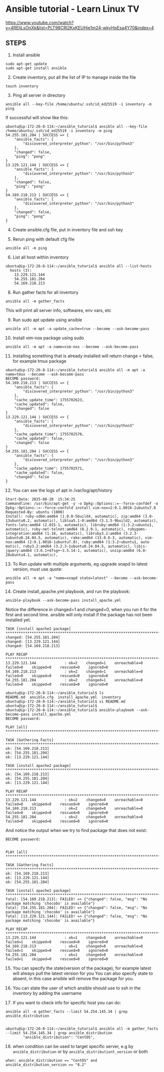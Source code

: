 # Ansible tutorial - Learn Linux TV
https://www.youtube.com/watch?v=4REljLsOnXk&list=PLT98CRl2KxKEUHie1m24-wkyHpEsa4Y70&index=4

## STEPS
1. Install ansible
```
sudo apt-get update
sudo apt-get install ansible
```

2. Create inventory, put all the list of IP to manage inside the file 
```
touch inventory
```

3. Ping all server in directory
```
ansible all --key-file /home/ubuntu/.ssh/id_ed25519 -i inventory -m ping
```

If successful will show like this:
```
ubuntu@ip-172-26-8-114:~/ansible_tutorial$ ansible all --key-file /home/ubuntu/.ssh/id_ed25519 -i inventory -m ping
54.255.181.204 | SUCCESS => {
    "ansible_facts": {
        "discovered_interpreter_python": "/usr/bin/python3"
    },
    "changed": false,
    "ping": "pong"
}
13.229.121.144 | SUCCESS => {
    "ansible_facts": {
        "discovered_interpreter_python": "/usr/bin/python3"
    },
    "changed": false,
    "ping": "pong"
}
54.169.218.213 | SUCCESS => {
    "ansible_facts": {
        "discovered_interpreter_python": "/usr/bin/python3"
    },
    "changed": false,
    "ping": "pong"
}
```

4. Create ansible.cfg file, put in inventory file and ssh key

5. Rerun ping with default cfg file
```
ansible all -m ping
```

6. List all host within inventory
```
ubuntu@ip-172-26-8-114:~/ansible_tutorial$ ansible all --list-hosts
  hosts (3):
    13.229.121.144
    54.255.181.204
    54.169.218.213
```


8. Run gather facts for all inventory
```
ansible all -m gather_facts
```
This will print all server info, softwares, env vars, etc

9. Run sudo apt update using ansible

```
ansible all -m apt -a update_cache=true --become --ask-become-pass 
```

10. Install vim-nox package using sudo
```
ansible all -m apt -a name=vim-nox --become --ask-become-pass
```

11. Installing something that is already installed will return change = false, for example tmux package
```
ubuntu@ip-172-26-8-114:~/ansible_tutorial$ ansible all -m apt -a name=tmux --become --ask-become-pass
BECOME password:
54.169.218.213 | SUCCESS => {
    "ansible_facts": {
        "discovered_interpreter_python": "/usr/bin/python3"
    },
    "cache_update_time": 1755702623,
    "cache_updated": false,
    "changed": false
}
13.229.121.144 | SUCCESS => {
    "ansible_facts": {
        "discovered_interpreter_python": "/usr/bin/python3"
    },
    "cache_update_time": 1755702570,
    "cache_updated": false,
    "changed": false
}
54.255.181.204 | SUCCESS => {
    "ansible_facts": {
        "discovered_interpreter_python": "/usr/bin/python3"
    },
    "cache_update_time": 1755702571,
    "cache_updated": false,
    "changed": false
}
```

12. You can see the logs of apt in /var/log/apt/history 
```
Start-Date: 2025-08-20  15:34:25
Commandline: /usr/bin/apt-get -y -o Dpkg::Options::=--force-confdef -o Dpkg::Options::=--force-confold install vim-nox=2:9.1.0016-1ubuntu7.8
Requested-By: ubuntu (1000)
Install: ruby-sdbm:amd64 (1.0.0-5build4, automatic), zip:amd64 (3.0-13ubuntu0.2, automatic), liblua5.1-0:amd64 (5.1.5-9build2, automatic), fonts-lato:amd64 (2.015-1, automatic), libruby:amd64 (1:3.2~ubuntu1, automatic), ruby-net-telnet:amd64 (0.2.0-1, automatic), rubygems-integration:amd64 (1.18, automatic), libruby3.2:amd64 (3.2.3-1ubuntu0.24.04.5, automatic), rake:amd64 (13.0.6-3, automatic), vim-nox:amd64 (2:9.1.0016-1ubuntu7.8), ruby:amd64 (1:3.2~ubuntu1, auto
matic), ruby3.2:amd64 (3.2.3-1ubuntu0.24.04.5, automatic), libjs-jquery:amd64 (3.6.1+dfsg+~3.5.14-1, automatic), unzip:amd64 (6.0-28ubuntu4.1, automatic),
``` 

13. To Run update with multiple arguments, eg upgrade snapd to latest version, must use quote:
``` 
ansible all -m apt -a "name=snapd state=latest" --become --ask-become-pass
```

14. Create install_apache.yml playbook, and run the playbook:
```
ansible-playbook --ask-become-pass install_apache.yml 
```
Notice the difference in changed=1 and changed=0, when you run it for the first and second time.
ansible will only install if the package has not been installed yet.

```
TASK [install apache2 package] *****************************************************************************************************************************
changed: [54.255.181.204]
changed: [13.229.121.144]
changed: [54.169.218.213]

PLAY RECAP *************************************************************************************************************************************************
13.229.121.144             : ok=2    changed=1    unreachable=0    failed=0    skipped=0    rescued=0    ignored=0
54.169.218.213             : ok=2    changed=1    unreachable=0    failed=0    skipped=0    rescued=0    ignored=0
54.255.181.204             : ok=2    changed=1    unreachable=0    failed=0    skipped=0    rescued=0    ignored=0

ubuntu@ip-172-26-8-114:~/ansible_tutorial$ ls
README.md  ansible.cfg  install_apache.yml  inventory
ubuntu@ip-172-26-8-114:~/ansible_tutorial$ vi README.md
ubuntu@ip-172-26-8-114:~/ansible_tutorial$
ubuntu@ip-172-26-8-114:~/ansible_tutorial$ ansible-playbook --ask-become-pass install_apache.yml
BECOME password:

PLAY [all] *************************************************************************************************************************************************

TASK [Gathering Facts] *************************************************************************************************************************************
ok: [54.169.218.213]
ok: [54.255.181.204]
ok: [13.229.121.144]

TASK [install apache2 package] *****************************************************************************************************************************
ok: [54.169.218.213]
ok: [54.255.181.204]
ok: [13.229.121.144]

PLAY RECAP *************************************************************************************************************************************************
13.229.121.144             : ok=2    changed=0    unreachable=0    failed=0    skipped=0    rescued=0    ignored=0
54.169.218.213             : ok=2    changed=0    unreachable=0    failed=0    skipped=0    rescued=0    ignored=0
54.255.181.204             : ok=2    changed=0    unreachable=0    failed=0    skipped=0    rescued=0    ignored=0
```

And notice the output when we try to find package that does not exist:
```
BECOME password:


PLAY [all] *************************************************************************************************************************************************

TASK [Gathering Facts] *************************************************************************************************************************************
ok: [54.169.218.213]
ok: [13.229.121.144]
ok: [54.255.181.204]

TASK [install apache2 package] *****************************************************************************************************************************
fatal: [54.169.218.213]: FAILED! => {"changed": false, "msg": "No package matching 'chocobo' is available"}
fatal: [54.255.181.204]: FAILED! => {"changed": false, "msg": "No package matching 'chocobo' is available"}
fatal: [13.229.121.144]: FAILED! => {"changed": false, "msg": "No package matching 'chocobo' is available"}

PLAY RECAP *************************************************************************************************************************************************
13.229.121.144             : ok=1    changed=0    unreachable=0    failed=1    skipped=0    rescued=0    ignored=0
54.169.218.213             : ok=1    changed=0    unreachable=0    failed=1    skipped=0    rescued=0    ignored=0
54.255.181.204             : ok=1    changed=0    unreachable=0    failed=1    skipped=0    rescued=0    ignored=0
```

15. You can specify the state(version of the package), for example latest will always pull the latest version for you
You can also specify state to absent, in this case ansible will remove the package for you.


16. You can state the user of which ansible should use to ssh in the inventory by adding the username


17. If you want to check info for specific host you can do:  

```
ansible all -m gather_facts --limit 54.254.145.34 | grep ansible_distribution


ubuntu@ip-172-26-8-114:~/ansible_tutorial$ ansible all -m gather_facts --limit 54.254.145.34 | grep ansible_distribution
        "ansible_distribution": "CentOS",
```

18. when condition can be used to target specific server, e.g by `ansible_distribution` or by `ansible_distributiont_version` or both
```
when: ansible_distribution == "CentOS" and ansible_distribution_version == "8.2"
```

